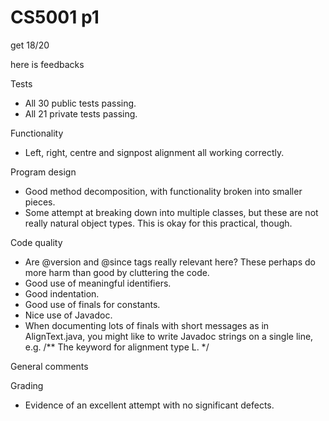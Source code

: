 # CS5001 p1

get 18/20

here is feedbacks

Tests

- All 30 public tests passing.
- All 21 private tests passing.

Functionality

- Left, right, centre and signpost alignment all working correctly.

Program design

- Good method decomposition, with functionality broken into smaller pieces.
- Some attempt at breaking down into multiple classes, but these are not really natural object types.  This is okay for this practical, though.

Code quality

- Are @version and @since tags really relevant here?  These perhaps do more harm than good by cluttering the code.
- Good use of meaningful identifiers.
- Good indentation.
- Good use of finals for constants.
- Nice use of Javadoc.
- When documenting lots of finals with short messages as in AlignText.java, you might like to write Javadoc strings on a single line, e.g. /** The keyword for alignment type L. */

General comments


Grading

- Evidence of an excellent attempt with no significant defects.